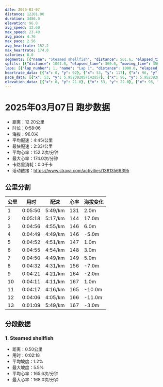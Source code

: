 ```yaml
---
date: 2025-03-07
distance: 12201.00
duration: 3486.0
elevation: 96.0
avg_speed: 12.60
max_speed: 23.40
avg_pace: 4.76
max_pace: 2.56
avg_heartrate: 152.2
max_heartrate: 174.0
calories: 0.0
segments: [{"name": "Steamed shellfish", "distance": 501.6, "elapsed_time": 138.0, "moving_time": 138.0, "average_heartrate": 165.6, "max_heartrate": 168.0, "average_grade": 1.2, "maximum_grade": 5.5, "elevation_difference": 6.799999999999997}]
splits: [{"distance": 1001.0, "elapsed_time": 360.0, "moving_time": 350.0, "average_speed": 2.86, "pace": 5.827517482517482, "average_heartrate": 131.31714285714287, "elevation_difference": 2.0, "split_number": 1}, {"distance": 1001.0, "elapsed_time": 332.0, "moving_time": 318.0, "average_speed": 3.15, "pace": 5.291015873015873, "average_heartrate": 144.57861635220127, "elevation_difference": 17.0, "split_number": 2}, {"distance": 1000.0, "elapsed_time": 296.0, "moving_time": 296.0, "average_speed": 3.38, "pace": 4.930976331360947, "average_heartrate": 146.39455782312925, "elevation_difference": 6.0, "split_number": 3}, {"distance": 998.0, "elapsed_time": 289.0, "moving_time": 289.0, "average_speed": 3.45, "pace": 4.830927536231884, "average_heartrate": 146.7750865051903, "elevation_difference": -5.0, "split_number": 4}, {"distance": 1001.0, "elapsed_time": 292.0, "moving_time": 292.0, "average_speed": 3.43, "pace": 4.859096209912535, "average_heartrate": 147.57876712328766, "elevation_difference": 1.0, "split_number": 5}, {"distance": 999.0, "elapsed_time": 295.0, "moving_time": 295.0, "average_speed": 3.39, "pace": 4.916430678466076, "average_heartrate": 148.26440677966102, "elevation_difference": 3.0, "split_number": 6}, {"distance": 1001.0, "elapsed_time": 290.0, "moving_time": 290.0, "average_speed": 3.45, "pace": 4.830927536231884, "average_heartrate": 149.47241379310344, "elevation_difference": 5.0, "split_number": 7}, {"distance": 1002.0, "elapsed_time": 272.0, "moving_time": 272.0, "average_speed": 3.68, "pace": 4.528994565217391, "average_heartrate": 156.27941176470588, "elevation_difference": -7.0, "split_number": 8}, {"distance": 999.0, "elapsed_time": 261.0, "moving_time": 261.0, "average_speed": 3.83, "pace": 4.351618798955613, "average_heartrate": 164.39846743295018, "elevation_difference": -2.0, "split_number": 9}, {"distance": 999.0, "elapsed_time": 251.0, "moving_time": 251.0, "average_speed": 3.98, "pace": 4.187613065326633, "average_heartrate": 167.44621513944224, "elevation_difference": 1.0, "split_number": 10}, {"distance": 1002.0, "elapsed_time": 257.0, "moving_time": 257.0, "average_speed": 3.9, "pace": 4.2735128205128206, "average_heartrate": 165.96498054474708, "elevation_difference": -10.0, "split_number": 11}, {"distance": 1000.5, "elapsed_time": 246.0, "moving_time": 246.0, "average_speed": 4.07, "pace": 4.0950122850122845, "average_heartrate": 166.85772357723576, "elevation_difference": -11.0, "split_number": 12}, {"distance": 197.5, "elapsed_time": 69.0, "moving_time": 69.0, "average_speed": 2.86, "pace": 5.827517482517482, "average_heartrate": 167.28985507246378, "elevation_difference": -3.0, "split_number": 13}]
laps: [{"lap_number": 1, "name": "Lap 1", "distance": 1000.0, "elapsed_time": 358.0, "moving_time": 358.0, "average_speed": 2.79, "pace": 5.973727598566308, "average_heartrate": 129.0, "max_heartrate": 144, "start_date": "2025-03-07 19:26:41+00:00", "elevation_difference": 11.0}, {"lap_number": 2, "name": "Lap 2", "distance": 1000.0, "elapsed_time": 331.0, "moving_time": 331.0, "average_speed": 3.02, "pace": 5.518774834437085, "average_heartrate": 144.0, "max_heartrate": 154, "start_date": "2025-03-07 19:32:41+00:00", "elevation_difference": 17.0}, {"lap_number": 3, "name": "Lap 3", "distance": 1000.0, "elapsed_time": 296.0, "moving_time": 296.0, "average_speed": 3.38, "pace": 4.930976331360947, "average_heartrate": 146.5, "max_heartrate": 153, "start_date": "2025-03-07 19:38:13+00:00", "elevation_difference": 8.0}, {"lap_number": 4, "name": "Lap 4", "distance": 1000.0, "elapsed_time": 289.0, "moving_time": 289.0, "average_speed": 3.46, "pace": 4.816965317919075, "average_heartrate": 146.75, "max_heartrate": 155, "start_date": "2025-03-07 19:43:09+00:00", "elevation_difference": 3.0}, {"lap_number": 5, "name": "Lap 5", "distance": 1000.0, "elapsed_time": 291.0, "moving_time": 291.0, "average_speed": 3.44, "pace": 4.844970930232558, "average_heartrate": 148.125, "max_heartrate": 156, "start_date": "2025-03-07 19:47:58+00:00", "elevation_difference": 9.0}, {"lap_number": 6, "name": "Lap 6", "distance": 1000.0, "elapsed_time": 295.0, "moving_time": 295.0, "average_speed": 3.39, "pace": 4.916430678466076, "average_heartrate": 147.88888888888889, "max_heartrate": 156, "start_date": "2025-03-07 19:52:50+00:00", "elevation_difference": 9.0}, {"lap_number": 7, "name": "Lap 7", "distance": 1000.0, "elapsed_time": 289.0, "moving_time": 289.0, "average_speed": 3.46, "pace": 4.816965317919075, "average_heartrate": 150.0, "max_heartrate": 158, "start_date": "2025-03-07 19:57:46+00:00", "elevation_difference": 9.0}, {"lap_number": 8, "name": "Lap 8", "distance": 1000.0, "elapsed_time": 271.0, "moving_time": 271.0, "average_speed": 3.69, "pace": 4.516720867208671, "average_heartrate": 156.375, "max_heartrate": 160, "start_date": "2025-03-07 20:02:35+00:00", "elevation_difference": 2.0}, {"lap_number": 9, "name": "Lap 9", "distance": 1000.0, "elapsed_time": 261.0, "moving_time": 261.0, "average_speed": 3.83, "pace": 4.351618798955613, "average_heartrate": 164.375, "max_heartrate": 167, "start_date": "2025-03-07 20:07:06+00:00", "elevation_difference": 6.0}, {"lap_number": 10, "name": "Lap 10", "distance": 1000.0, "elapsed_time": 251.0, "moving_time": 251.0, "average_speed": 3.98, "pace": 4.187613065326633, "average_heartrate": 167.875, "max_heartrate": 173, "start_date": "2025-03-07 20:11:28+00:00", "elevation_difference": 9.0}, {"lap_number": 11, "name": "Lap 11", "distance": 1000.0, "elapsed_time": 256.0, "moving_time": 256.0, "average_speed": 3.91, "pace": 4.262583120204603, "average_heartrate": 164.88888888888889, "max_heartrate": 168, "start_date": "2025-03-07 20:15:39+00:00", "elevation_difference": 6.0}, {"lap_number": 12, "name": "Lap 12", "distance": 1000.0, "elapsed_time": 245.0, "moving_time": 245.0, "average_speed": 4.08, "pace": 4.084975490196078, "average_heartrate": 166.75, "max_heartrate": 173, "start_date": "2025-03-07 20:19:56+00:00", "elevation_difference": 2.0}, {"lap_number": 13, "name": "Lap 13", "distance": 201.91, "elapsed_time": 70.0, "moving_time": 70.0, "average_speed": 2.88, "pace": 5.787048611111111, "average_heartrate": 167.0, "max_heartrate": 167, "start_date": "2025-03-07 20:24:02+00:00", "elevation_difference": 0.0}]
heartrate_data: [{"x": 0, "y": 92}, {"x": 53, "y": 117}, {"x": 96, "y": 144}, {"x": 137, "y": 131}, {"x": 189, "y": 126}, {"x": 235, "y": 139}, {"x": 274, "y": 139}, {"x": 313, "y": 139}, {"x": 352, "y": 134}, {"x": 393, "y": 136}, {"x": 433, "y": 142}, {"x": 472, "y": 141}, {"x": 510, "y": 144}, {"x": 548, "y": 145}, {"x": 587, "y": 153}, {"x": 627, "y": 154}, {"x": 678, "y": 137}, {"x": 715, "y": 145}, {"x": 752, "y": 146}, {"x": 787, "y": 146}, {"x": 823, "y": 144}, {"x": 860, "y": 145}, {"x": 896, "y": 145}, {"x": 931, "y": 148}, {"x": 967, "y": 153}, {"x": 1003, "y": 155}, {"x": 1038, "y": 155}, {"x": 1072, "y": 150}, {"x": 1106, "y": 142}, {"x": 1141, "y": 143}, {"x": 1177, "y": 142}, {"x": 1213, "y": 145}, {"x": 1250, "y": 142}, {"x": 1286, "y": 145}, {"x": 1322, "y": 148}, {"x": 1359, "y": 152}, {"x": 1395, "y": 156}, {"x": 1430, "y": 153}, {"x": 1464, "y": 149}, {"x": 1499, "y": 142}, {"x": 1534, "y": 140}, {"x": 1571, "y": 145}, {"x": 1609, "y": 143}, {"x": 1644, "y": 145}, {"x": 1681, "y": 143}, {"x": 1719, "y": 149}, {"x": 1756, "y": 153}, {"x": 1791, "y": 156}, {"x": 1826, "y": 151}, {"x": 1860, "y": 146}, {"x": 1894, "y": 146}, {"x": 1930, "y": 145}, {"x": 1966, "y": 145}, {"x": 2002, "y": 147}, {"x": 2038, "y": 148}, {"x": 2075, "y": 154}, {"x": 2111, "y": 158}, {"x": 2144, "y": 157}, {"x": 2176, "y": 160}, {"x": 2209, "y": 158}, {"x": 2242, "y": 156}, {"x": 2274, "y": 157}, {"x": 2307, "y": 154}, {"x": 2341, "y": 156}, {"x": 2375, "y": 155}, {"x": 2408, "y": 155}, {"x": 2441, "y": 161}, {"x": 2474, "y": 167}, {"x": 2506, "y": 167}, {"x": 2538, "y": 166}, {"x": 2569, "y": 164}, {"x": 2600, "y": 163}, {"x": 2632, "y": 162}, {"x": 2664, "y": 165}, {"x": 2696, "y": 162}, {"x": 2727, "y": 164}, {"x": 2759, "y": 167}, {"x": 2791, "y": 166}, {"x": 2822, "y": 169}, {"x": 2852, "y": 169}, {"x": 2882, "y": 173}, {"x": 2912, "y": 173}, {"x": 2941, "y": 165}, {"x": 2972, "y": 167}, {"x": 3003, "y": 168}, {"x": 3035, "y": 165}, {"x": 3068, "y": 165}, {"x": 3100, "y": 166}, {"x": 3134, "y": 163}, {"x": 3163, "y": 160}, {"x": 3192, "y": 165}, {"x": 3222, "y": 163}, {"x": 3251, "y": 165}, {"x": 3282, "y": 167}, {"x": 3312, "y": 168}, {"x": 3341, "y": 166}, {"x": 3373, "y": 164}, {"x": 3402, "y": 168}, {"x": 3432, "y": 173}, {"x": 3479, "y": 167}]
pace_data: [{"x": 53, "y": 5.952392857142857}, {"x": 96, "y": 5.952392857142857}, {"x": 137, "y": 6.172851851851851}, {"x": 189, "y": 5.5555666666666665}, {"x": 235, "y": 5.050515151515151}, {"x": 274, "y": 5.208343749999999}, {"x": 313, "y": 5.376354838709677}, {"x": 352, "y": 5.376354838709677}, {"x": 393, "y": 5.208343749999999}, {"x": 433, "y": 5.376354838709677}, {"x": 472, "y": 5.5555666666666665}, {"x": 510, "y": 4.901970588235294}, {"x": 548, "y": 5.5555666666666665}, {"x": 587, "y": 5.208343749999999}, {"x": 627, "y": 5.050515151515151}, {"x": 678, "y": 7.274858140549978}, {"x": 715, "y": 6.944458333333333}, {"x": 752, "y": 4.901970588235294}, {"x": 787, "y": 5.050515151515151}, {"x": 823, "y": 4.761914285714285}, {"x": 860, "y": 5.208343749999999}, {"x": 896, "y": 4.761914285714285}, {"x": 931, "y": 4.761914285714285}, {"x": 967, "y": 4.504513513513513}, {"x": 1003, "y": 5.050515151515151}, {"x": 1038, "y": 5.050515151515151}, {"x": 1072, "y": 4.504513513513513}, {"x": 1106, "y": 4.629638888888889}, {"x": 1141, "y": 4.901970588235294}, {"x": 1177, "y": 5.050515151515151}, {"x": 1213, "y": 4.761914285714285}, {"x": 1250, "y": 5.050515151515151}, {"x": 1286, "y": 4.629638888888889}, {"x": 1322, "y": 4.761914285714285}, {"x": 1359, "y": 5.050515151515151}, {"x": 1395, "y": 4.761914285714285}, {"x": 1430, "y": 5.050515151515151}, {"x": 1464, "y": 4.504513513513513}, {"x": 1499, "y": 4.504513513513513}, {"x": 1534, "y": 5.050515151515151}, {"x": 1571, "y": 4.761914285714285}, {"x": 1609, "y": 5.208343749999999}, {"x": 1644, "y": 4.761914285714285}, {"x": 1681, "y": 4.901970588235294}, {"x": 1719, "y": 4.901970588235294}, {"x": 1756, "y": 5.208343749999999}, {"x": 1791, "y": 4.761914285714285}, {"x": 1826, "y": 4.761914285714285}, {"x": 1860, "y": 4.761914285714285}, {"x": 1894, "y": 4.761914285714285}, {"x": 1930, "y": 5.208343749999999}, {"x": 1966, "y": 5.050515151515151}, {"x": 2002, "y": 4.761914285714285}, {"x": 2038, "y": 4.761914285714285}, {"x": 2075, "y": 5.050515151515151}, {"x": 2111, "y": 4.504513513513513}, {"x": 2144, "y": 4.504513513513513}, {"x": 2176, "y": 4.385973684210526}, {"x": 2209, "y": 4.504513513513513}, {"x": 2242, "y": 4.385973684210526}, {"x": 2274, "y": 4.504513513513513}, {"x": 2307, "y": 4.385973684210526}, {"x": 2341, "y": 4.629638888888889}, {"x": 2375, "y": 4.504513513513513}, {"x": 2408, "y": 4.385973684210526}, {"x": 2441, "y": 4.2735128205128206}, {"x": 2474, "y": 4.629638888888889}, {"x": 2506, "y": 4.385973684210526}, {"x": 2538, "y": 4.385973684210526}, {"x": 2569, "y": 4.385973684210526}, {"x": 2600, "y": 4.166675}, {"x": 2632, "y": 4.385973684210526}, {"x": 2664, "y": 4.504513513513513}, {"x": 2696, "y": 4.2735128205128206}, {"x": 2727, "y": 4.2735128205128206}, {"x": 2759, "y": 4.2735128205128206}, {"x": 2791, "y": 4.166675}, {"x": 2822, "y": 4.2735128205128206}, {"x": 2852, "y": 3.968261904761904}, {"x": 2882, "y": 3.968261904761904}, {"x": 2912, "y": 4.2735128205128206}, {"x": 2941, "y": 4.166675}, {"x": 2972, "y": 3.968261904761904}, {"x": 3003, "y": 4.901970588235294}, {"x": 3035, "y": 4.2735128205128206}, {"x": 3068, "y": 4.761914285714285}, {"x": 3100, "y": 4.385973684210526}, {"x": 3134, "y": 4.065048780487805}, {"x": 3163, "y": 4.166675}, {"x": 3192, "y": 3.875976744186046}, {"x": 3222, "y": 4.166675}, {"x": 3251, "y": 4.2735128205128206}, {"x": 3282, "y": 4.166675}, {"x": 3312, "y": 4.385973684210526}, {"x": 3341, "y": 3.968261904761904}, {"x": 3373, "y": 4.166675}, {"x": 3402, "y": 3.875976744186046}, {"x": 3432, "y": 4.065048780487805}, {"x": 3479, "y": 13.227539682539682}]
elevation_data: [{"x": 0, "y": 21.0}, {"x": 53, "y": 22.0}, {"x": 96, "y": 23.0}, {"x": 137, "y": 23.0}, {"x": 189, "y": 15.0}, {"x": 235, "y": 23.0}, {"x": 274, "y": 22.0}, {"x": 313, "y": 22.0}, {"x": 352, "y": 23.0}, {"x": 393, "y": 23.0}, {"x": 433, "y": 24.0}, {"x": 472, "y": 25.0}, {"x": 510, "y": 26.0}, {"x": 548, "y": 28.0}, {"x": 587, "y": 34.0}, {"x": 627, "y": 39.0}, {"x": 678, "y": 40.0}, {"x": 715, "y": 41.0}, {"x": 752, "y": 41.0}, {"x": 787, "y": 41.0}, {"x": 823, "y": 41.0}, {"x": 860, "y": 40.0}, {"x": 896, "y": 40.0}, {"x": 931, "y": 41.0}, {"x": 967, "y": 44.0}, {"x": 1003, "y": 47.0}, {"x": 1038, "y": 49.0}, {"x": 1072, "y": 47.0}, {"x": 1106, "y": 45.0}, {"x": 1141, "y": 43.0}, {"x": 1177, "y": 42.0}, {"x": 1213, "y": 41.0}, {"x": 1250, "y": 41.0}, {"x": 1286, "y": 41.0}, {"x": 1322, "y": 44.0}, {"x": 1359, "y": 46.0}, {"x": 1395, "y": 49.0}, {"x": 1430, "y": 49.0}, {"x": 1464, "y": 47.0}, {"x": 1499, "y": 45.0}, {"x": 1534, "y": 43.0}, {"x": 1571, "y": 42.0}, {"x": 1609, "y": 41.0}, {"x": 1644, "y": 41.0}, {"x": 1681, "y": 42.0}, {"x": 1719, "y": 45.0}, {"x": 1756, "y": 48.0}, {"x": 1791, "y": 50.0}, {"x": 1826, "y": 47.0}, {"x": 1860, "y": 45.0}, {"x": 1894, "y": 43.0}, {"x": 1930, "y": 43.0}, {"x": 1966, "y": 41.0}, {"x": 2002, "y": 41.0}, {"x": 2038, "y": 41.0}, {"x": 2075, "y": 44.0}, {"x": 2111, "y": 47.0}, {"x": 2144, "y": 49.0}, {"x": 2176, "y": 49.0}, {"x": 2209, "y": 47.0}, {"x": 2242, "y": 45.0}, {"x": 2274, "y": 43.0}, {"x": 2307, "y": 42.0}, {"x": 2341, "y": 40.0}, {"x": 2375, "y": 41.0}, {"x": 2408, "y": 41.0}, {"x": 2441, "y": 44.0}, {"x": 2474, "y": 47.0}, {"x": 2506, "y": 49.0}, {"x": 2538, "y": 47.0}, {"x": 2569, "y": 45.0}, {"x": 2600, "y": 43.0}, {"x": 2632, "y": 41.0}, {"x": 2664, "y": 41.0}, {"x": 2696, "y": 40.0}, {"x": 2727, "y": 40.0}, {"x": 2759, "y": 42.0}, {"x": 2791, "y": 45.0}, {"x": 2822, "y": 48.0}, {"x": 2852, "y": 48.0}, {"x": 2882, "y": 46.0}, {"x": 2912, "y": 44.0}, {"x": 2941, "y": 42.0}, {"x": 2972, "y": 39.0}, {"x": 3003, "y": 34.0}, {"x": 3035, "y": 35.0}, {"x": 3068, "y": 36.0}, {"x": 3100, "y": 40.0}, {"x": 3134, "y": 40.0}, {"x": 3163, "y": 39.0}, {"x": 3192, "y": 32.0}, {"x": 3222, "y": 28.0}, {"x": 3251, "y": 26.0}, {"x": 3282, "y": 25.0}, {"x": 3312, "y": 23.0}, {"x": 3341, "y": 22.0}, {"x": 3373, "y": 21.0}, {"x": 3402, "y": 21.0}, {"x": 3432, "y": 21.0}, {"x": 3479, "y": 16.0}]
---
```


# 2025年03月07日 跑步数据

- 距离：12.20公里
- 时长：0:58:06
- 海拔：96.0米
- 平均配速：4:45/公里
- 最快配速：2:33/公里
- 平均心率：152.2次/分钟
- 最大心率：174.0次/分钟
- 卡路里消耗：0.0千卡
- 活动链接：https://www.strava.com/activities/13813566395

## 公里分割

| 公里 | 用时 | 配速 | 心率 | 海拔变化 |
|------|------|------|------|------|
| 1 | 0:05:50 | 5:49/km | 131 | 2.0m |
| 2 | 0:05:18 | 5:17/km | 144 | 17.0m |
| 3 | 0:04:56 | 4:55/km | 146 | 6.0m |
| 4 | 0:04:49 | 4:49/km | 146 | -5.0m |
| 5 | 0:04:52 | 4:51/km | 147 | 1.0m |
| 6 | 0:04:55 | 4:54/km | 148 | 3.0m |
| 7 | 0:04:50 | 4:49/km | 149 | 5.0m |
| 8 | 0:04:32 | 4:31/km | 156 | -7.0m |
| 9 | 0:04:21 | 4:21/km | 164 | -2.0m |
| 10 | 0:04:11 | 4:11/km | 167 | 1.0m |
| 11 | 0:04:17 | 4:16/km | 165 | -10.0m |
| 12 | 0:04:06 | 4:05/km | 166 | -11.0m |
| 13 | 0:01:09 | 5:49/km | 167 | -3.0m |


## 分段数据

### 1. Steamed shellfish

- 距离：0.50公里
- 用时：0:02:18
- 平均坡度：1.2%
- 最大坡度：5.5%
- 平均心率：165.6次/分钟
- 最大心率：168.0次/分钟

